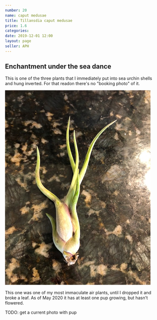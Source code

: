 ```yaml
---
number: 20
name: caput medusae
title: Tillansdia caput medusae
price: 1.6
categories:
date: 2019-12-01 12:00
layout: page
seller: APH
---
```

## Enchantment under the sea dance

This is one of the three plants that I immediately put into sea urchin shells and hung inverted. For that readon there's no "booking photo" of it.

!["Tillandsia caput medusae"](/i/IMG_5479.jpeg "Tillandsia caput medusae")

This one was one of my most immaculate air plants, until I dropped it and broke a leaf. As of May 2020 it has at least one pup growing, but hasn't flowered.

TODO: get a current photo with pup
